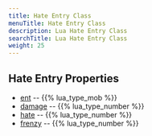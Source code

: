 ```yaml
---
title: Hate Entry Class
menuTitle: Hate Entry Class
description: Lua Hate Entry Class
searchTitle: Lua Hate Entry Class
weight: 25
---
```

## Hate Entry Properties
- [ent](ent) -- {{% lua_type_mob %}}
- [damage](damage) -- {{% lua_type_number %}}
- [hate](hate) -- {{% lua_type_number %}}
- [frenzy](frenzy) -- {{% lua_type_number %}}
